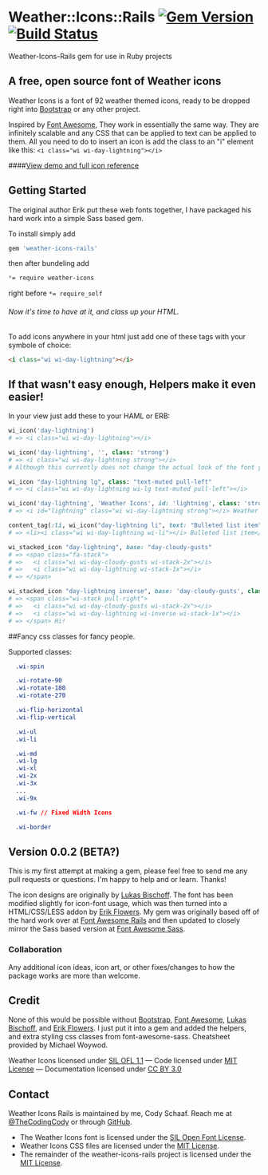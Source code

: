
# Weather::Icons::Rails [![Gem Version](https://badge.fury.io/rb/weather-icons-rails@2x.svg)](http://rubygems.org/gems/weather-icons-rails) [![Build Status](https://travis-ci.org/CodySchaaf/weather-icons-rails.svg?branch=master)](https://travis-ci.org/CodySchaaf/weather-icons-rails)
Weather-Icons-Rails gem for use in Ruby projects

## A free, open source font of Weather icons

Weather Icons is a font of 92 weather themed icons, ready to be dropped right into [Bootstrap](http://www.getbootstrap.com) or any other project.

Inspired by [Font Awesome](http://fontawesome.io/), They work in essentially the same way. They are infinitely scalable and any CSS that can be applied to text can be applied to them. All you need to do to insert an icon is add the class to an "i" element like this: `<i class="wi wi-day-lightning"></i>`

####[View demo and full icon reference](http://erikflowers.github.io/weather-icons/)

## Getting Started

The original author Erik put these web fonts together, I have packaged his hard work into a simple Sass based gem.

To install simply add

```ruby
gem 'weather-icons-rails'
```
then after bundeling add

```css
*= require weather-icons
```

right before `*= require_self`

###### Now it's time to have at it, and class up your HTML.

To add icons anywhere in your html just add one of these tags with your symbole of choice:

```html
<i class="wi wi-day-lightning"></i>
```
## If that wasn't easy enough, Helpers make it even easier!

In your view just add these to your HAML or ERB:
```ruby
wi_icon('day-lightning')
# => <i class="wi wi-day-lightning"></i>
```
```ruby
wi_icon('day-lightning', '', class: 'strong')
# => <i class="wi wi-day-lightning strong"></i>
# Although this currently does not change the actual look of the font yet. Any suggestions?
```
```ruby
wi_icon "day-lightning lg", class: "text-muted pull-left"
# => <i class="wi wi-day-lightning wi-lg text-muted pull-left"></i>
```
```ruby
wi_icon('day-lightning', 'Weather Icons', id: 'lightning', class: 'strong')
# => <i id="lightning" class="wi wi-day-lightning strong"></i> Weather Icons
```

```ruby
content_tag(:li, wi_icon("day-lightning li", text: "Bulleted list item"))
# => <li><i class="wi wi-day-lightning wi-li"></i> Bulleted list item</li>
```
```ruby
wi_stacked_icon "day-lightning", base: "day-cloudy-gusts"
# => <span class="fa-stack">
# =>   <i class="wi wi-day-cloudy-gusts wi-stack-2x"></i>
# =>   <i class="wi wi-day-lightning wi-stack-1x"></i>
# => </span>

wi_stacked_icon "day-lightning inverse", base: 'day-cloudy-gusts', class: "pull-right", text: "Hi!"
# => <span class="wi-stack pull-right">
# =>   <i class="wi wi-day-cloudy-gusts wi-stack-2x"></i>
# =>   <i class="wi wi-day-lightning wi-inverse wi-stack-1x"></i>
# => </span> Hi!
```

##Fancy css classes for fancy people.

Supported classes:

```css
  .wi-spin

  .wi-rotate-90
  .wi-rotate-180
  .wi-rotate-270

  .wi-flip-horizontal
  .wi-flip-vertical  

  .wi-ul
  .wi-li

  .wi-md
  .wi-lg
  .wi-xl
  .wi-2x
  .wi-3x
  ...
  .wi-9x

  .wi-fw // Fixed Width Icons

  .wi-border
```

## Version 0.0.2 (BETA?)
This is my first attempt at making a gem, please feel free to send me any pull requests or questions. I'm happy to help and or learn. Thanks!

The icon designs are originally by [Lukas Bischoff](http://www.twitter.com/artill). The font has been modified slightly for icon-font usage, which was then turned into a HTML/CSS/LESS addon by [Erik Flowers](http://www.helloerik.com). My gem was originally based off of the hard work over at [Font Awesome Rails](https://github.com/bokmann/font-awesome-rails) and then updated to closely mirror the Sass based version at [Font Awesome Sass](https://github.com/FortAwesome/font-awesome-sass).

### Collaboration
Any additional icon ideas, icon art, or other fixes/changes to how the package works are more than welcome.

## Credit
None of this would be possible without [Bootstrap](http://www.getbootstrap.com), [Font Awesome](http://fontawesome.io/), [Lukas Bischoff](http://www.twitter.com/artill), and [Erik Flowers](http://www.helloerik.com). I just put it into a gem and added the helpers, and extra styling css classes from font-awesome-sass. Cheatsheet provided by Michael Woywod.

Weather Icons licensed under [SIL OFL 1.1](http://scripts.sil.org/OFL) &mdash; Code licensed under [MIT License](http://opensource.org/licenses/mit-license.html)  &mdash; Documentation licensed under [CC BY 3.0](http://creativecommons.org/licenses/by/3.0)

## Contact
Weather Icons Rails is maintained by me, Cody Schaaf. Reach me at [@TheCodingCody](http://www.twitter.com/TheCodingCody) or through [GitHub](https://github.com/CodySchaaf/weather-icons-rails).

* The Weather Icons font is
  licensed under the [SIL Open Font License](http://scripts.sil.org/OFL).
* Weather Icons CSS files are
  licensed under the
  [MIT License](http://opensource.org/licenses/mit-license.html).
* The remainder of the weather-icons-rails project is licensed under the
  [MIT License](http://opensource.org/licenses/mit-license.html).
